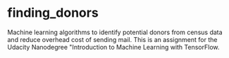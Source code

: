 # finding_donors
Machine learning algorithms to identify potential donors from census data and reduce overhead cost of sending mail.  This is an assignment for the Udacity Nanodegree "Introduction to Machine Learning with TensorFlow.
